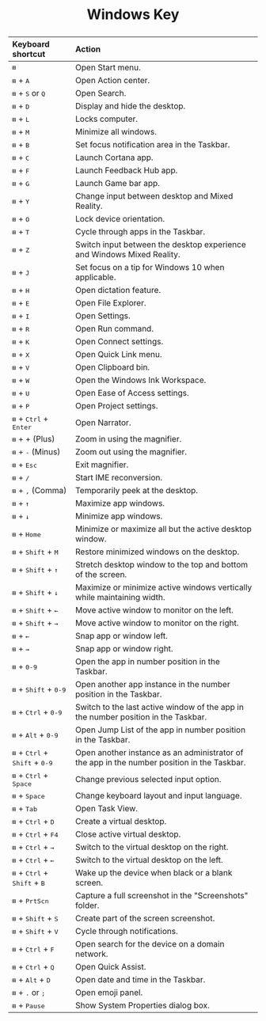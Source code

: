 # <p style="text-align:center;">Windows Key</p>  

|Keyboard shortcut| Action|  
|:---|:---|  
|<kbd>⊞</kbd>                             |	Open Start menu.|  
|<kbd>⊞</kbd> + <kbd>A</kbd>| Open Action center.  |
|<kbd>⊞</kbd> + <kbd>S</kbd> or <kbd>Q</kbd>|  Open Search.|  
|<kbd>⊞</kbd> + <kbd>D</kbd>| Display and hide the desktop.|  
|<kbd>⊞</kbd> + <kbd>L</kbd>| Locks computer.|  
|<kbd>⊞</kbd> + <kbd>M</kbd>| Minimize all windows.|  
|<kbd>⊞</kbd> + <kbd>B</kbd>| Set focus notification area in the Taskbar.|  
|<kbd>⊞</kbd> + <kbd>C</kbd>| Launch Cortana app.|  
|<kbd>⊞</kbd> + <kbd>F</kbd>| Launch Feedback Hub app.|  
|<kbd>⊞</kbd> + <kbd>G</kbd>| Launch Game bar app.|  
|<kbd>⊞</kbd> + <kbd>Y</kbd>| Change input between desktop and Mixed Reality.|  
|<kbd>⊞</kbd> + <kbd>O</kbd>| Lock device orientation.|  
|<kbd>⊞</kbd> + <kbd>T</kbd>| Cycle through apps in the Taskbar.|  
|<kbd>⊞</kbd> + <kbd>Z</kbd>| Switch input between the desktop experience and Windows Mixed Reality.|  
|<kbd>⊞</kbd> + <kbd>J</kbd>| Set focus on a tip for Windows 10 when applicable.|  
|<kbd>⊞</kbd> + <kbd>H</kbd>| Open dictation feature.|  
|<kbd>⊞</kbd> + <kbd>E</kbd>| Open File Explorer.|  
|<kbd>⊞</kbd> + <kbd>I</kbd>| Open Settings.|  
|<kbd>⊞</kbd> + <kbd>R</kbd>| Open Run command.|  
|<kbd>⊞</kbd> + <kbd>K</kbd>| Open Connect settings.|  
|<kbd>⊞</kbd> + <kbd>X</kbd>| Open Quick Link menu.|  
|<kbd>⊞</kbd> + <kbd>V</kbd>| Open Clipboard bin.|  
|<kbd>⊞</kbd> + <kbd>W</kbd>| Open the Windows Ink Workspace.|  
|<kbd>⊞</kbd> + <kbd>U</kbd>| Open Ease of Access settings.|  
|<kbd>⊞</kbd> + <kbd>P</kbd>| Open Project settings.|  
|<kbd>⊞</kbd> + <kbd>Ctrl</kbd> + <kbd>Enter</kbd> |Open Narrator.|  
|<kbd>⊞</kbd> + + (Plus) |Zoom in using the magnifier.|  
|<kbd>⊞</kbd> + <kbd>-</kbd> (Minus) |Zoom out using the magnifier.|  
|<kbd>⊞</kbd> + <kbd>Esc</kbd> |Exit magnifier.|  
|<kbd>⊞</kbd> + <kbd>/</kbd> |Start IME reconversion.|  
|<kbd>⊞</kbd> + <kbd>,</kbd> (Comma) |Temporarily peek at the desktop.|  
|<kbd>⊞</kbd> + <kbd>↑</kbd> |Maximize app windows.|  
|<kbd>⊞</kbd> + <kbd>↓</kbd> |Minimize app windows.|  
|<kbd>⊞</kbd> + <kbd>Home</kbd> |Minimize or maximize all but the active desktop window.
|<kbd>⊞</kbd> + <kbd>Shift</kbd> + <kbd>M</kbd> |Restore minimized windows on the desktop.|  
|<kbd>⊞</kbd> + <kbd>Shift</kbd> + <kbd>↑</kbd> |Stretch desktop window to the top and bottom of the screen.|  
|<kbd>⊞</kbd> + <kbd>Shift</kbd> + <kbd>↓</kbd> |Maximize or minimize active windows vertically while maintaining width.|  
|<kbd>⊞</kbd> + <kbd>Shift</kbd> + <kbd>←</kbd> |Move active window to monitor on the left.|  
|<kbd>⊞</kbd> + <kbd>Shift</kbd> + <kbd>→</kbd> |Move active window to monitor on the right.|  
|<kbd>⊞</kbd> + <kbd>←</kbd> |Snap app or window left.|  
|<kbd>⊞</kbd> + <kbd>→</kbd> |Snap app or window right.|  
|<kbd>⊞</kbd> + <kbd>0-9</kbd> |Open the app in number position in the Taskbar.|  
|<kbd>⊞</kbd> + <kbd>Shift</kbd> + <kbd>0-9</kbd> |Open another app instance in the number position in the Taskbar.|  
|<kbd>⊞</kbd> + <kbd>Ctrl</kbd> + <kbd>0-9</kbd> |Switch to the last active window of the app in the number position in the Taskbar.|  
|<kbd>⊞</kbd> + <kbd>Alt</kbd> + <kbd>0-9</kbd> |Open Jump List of the app in number position in the Taskbar.|  
|<kbd>⊞</kbd> + <kbd>Ctrl</kbd> +  <kbd>Shift</kbd> + <kbd>0-9</kbd> |Open another instance as an administrator of the app in the number position in the Taskbar.|  
|<kbd>⊞</kbd> + <kbd>Ctrl</kbd> + <kbd>Space</kbd> |Change previous selected input option.|  
|<kbd>⊞</kbd> + <kbd>Space</kbd> |Change keyboard layout and input language.|  
|<kbd>⊞</kbd> + <kbd>Tab</kbd> |Open Task View.|  
|<kbd>⊞</kbd> + <kbd>Ctrl</kbd> + <kbd>D</kbd> |Create a virtual desktop.|  
|<kbd>⊞</kbd> + <kbd>Ctrl</kbd> + <kbd>F4</kbd> |Close active virtual desktop.|  
|<kbd>⊞</kbd> + <kbd>Ctrl</kbd> + <kbd>→</kbd> |Switch to the virtual desktop on the right.|  
|<kbd>⊞</kbd> + <kbd>Ctrl</kbd> + <kbd>←</kbd> |Switch to the virtual desktop on the left.|  
|<kbd>⊞</kbd> + <kbd>Ctrl</kbd> + <kbd>Shift</kbd> + <kbd>B</kbd> |Wake up the device when black or a blank screen.|  
|<kbd>⊞</kbd> + <kbd>PrtScn</kbd> |Capture a full screenshot in the "Screenshots" folder.|  
|<kbd>⊞</kbd> + <kbd>Shift</kbd> + <kbd>S</kbd> |Create part of the screen screenshot.|  
|<kbd>⊞</kbd> + <kbd>Shift</kbd> + <kbd>V</kbd> |Cycle through notifications.|  
|<kbd>⊞</kbd> + <kbd>Ctrl</kbd> + <kbd>F</kbd> |Open search for the device on a domain network.|  
|<kbd>⊞</kbd> + <kbd>Ctrl</kbd> + <kbd>Q</kbd> |Open Quick Assist.|  
|<kbd>⊞</kbd> + <kbd>Alt</kbd> + <kbd>D</kbd> |Open date and time in the Taskbar.|  
|<kbd>⊞</kbd> + <kbd>.</kbd> or <kbd>;</kbd> |Open emoji panel.|  
|<kbd>⊞</kbd> + <kbd>Pause</kbd> |Show System Properties dialog box.|  
